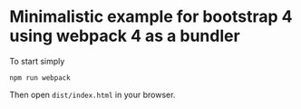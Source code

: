 # Minimalistic example for bootstrap 4 using webpack 4 as a bundler

To start simply

```npm run webpack```

Then open `dist/index.html` in your browser.